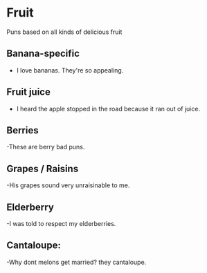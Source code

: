 # Fruit
Puns based on all kinds of delicious fruit

## Banana-specific
- I love bananas. They're so appealing.

## Fruit juice
- I heard the apple stopped in the road because it ran out of juice.

## Berries
-These are berry bad puns.

## Grapes / Raisins
-His grapes sound very unraisinable to me.

## Elderberry
-I was told to respect my elderberries.

## Cantaloupe:
-Why dont melons get married? they cantaloupe.